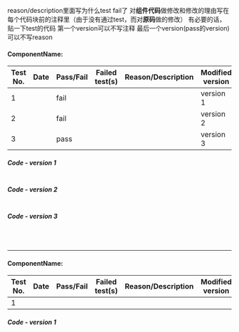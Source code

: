reason/description里面写为什么test fail了
对**组件代码**做修改和修改的理由写在每个代码块前的注释里（由于没有通过test，而对**原码**做的修改）
有必要的话，贴一下test的代码
第一个version可以不写注释 最后一个version(pass的version)可以不写reason

#### ComponentName:

|Test No.|Date|Pass/Fail|Failed test(s)|Reason/Description|Modified version|
|-------|----|---------|-------------------|----------------|----------------|
|1 |  | fail|  |  |version 1|
|2 | | fail|||version 2|
|3 | | pass|||version 3|

##### Code - version 1
```javascript

```

##### Code - version 2
```javascript

```

##### Code - version 3
```javascript

```

<br>

-----------

#### ComponentName:

|Test No.|Date|Pass/Fail|Failed test(s)|Reason/Description|Modified version|
|-------|----|---------|-------------------|----------------|----------------|
|1 |  |  |  |  ||

##### Code - version 1
```javascript

```


